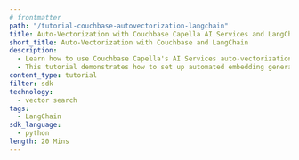 ```yaml
---
# frontmatter
path: "/tutorial-couchbase-autovectorization-langchain"
title: Auto-Vectorization with Couchbase Capella AI Services and LangChain
short_title: Auto-Vectorization with Couchbase and LangChain
description:
  - Learn how to use Couchbase Capella's AI Services auto-vectorization feature to automatically convert your unstructured data into vector embeddings.
  - This tutorial demonstrates how to set up automated embedding generation workflows and perform semantic search using LangChain.
content_type: tutorial
filter: sdk
technology:
  - vector search
tags:
  - LangChain
sdk_language:
  - python
length: 20 Mins
---
```

